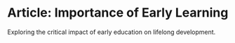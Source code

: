 # Article: Importance of Early Learning

Exploring the critical impact of early education on lifelong development.
